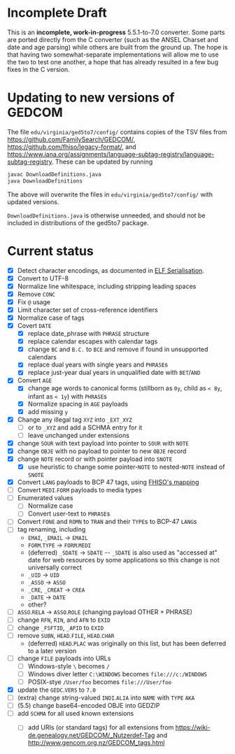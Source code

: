 # Incomplete Draft

This is an **incomplete, work-in-progress** 5.5.1-to-7.0 converter.
Some parts are ported directly from the C converter (such as the ANSEL Charset and date and age parsing) while others are built from the ground up. The hope is that having two somewhat-separate implementations will allow me to use the two to test one another, a hope that has already resulted in a few bug fixes in the C version.

# Updating to new versions of GEDCOM

The file `edu/virginia/ged5to7/config/` contains copies of the TSV files
from <https://github.com/FamilySearch/GEDCOM/>,
<https://github.com/fhiso/legacy-format/>,
and <https://www.iana.org/assignments/language-subtag-registry/language-subtag-registry>.
These can be updated by running

```bash
javac DownloadDefinitions.java
java DownloadDefinitions
```

The above will overwrite the files in `edu/virginia/ged5to7/config/` with updated versions.

`DownloadDefinitions.java` is otherwise unneeded, and should not be included in distributions of the ged5to7 package.

# Current status

- [x] Detect character encodings, as documented in [ELF Serialisation](https://fhiso.org/TR/elf-serialisation).
- [x] Convert to UTF-8
- [x] Normalize line whitespace, including stripping leading spaces
- [x] Remove `CONC`
- [x] Fix `@` usage
- [x] Limit character set of cross-reference identifiers
- [x] Normalize case of tags
- [x] Covert `DATE`
    - [x] replace date_phrase with `PHRASE` structure
    - [x] replace calendar escapes with calendar tags
    - [x] change `BC` and `B.C.` to `BCE` and remove if found in unsupported calendars
    - [x] replace dual years with single years and `PHRASE`s
    - [x] replace just-year dual years in unqualified date with `BET`/`AND`
- [x] Convert `AGE`
    - [x] change age words to canonical forms (stillborn as `0y`, child as `< 8y`, infant as `< 1y`) with `PHRASE`s
    - [x] Normalize spacing in `AGE` payloads
    - [x] add missing `y`
- [x] Change any illegal tag `XYZ` into `_EXT_XYZ`
    - [ ] or to `_XYZ` and add a SCHMA entry for it
    - [ ] leave unchanged under extensions
- [x] change `SOUR` with text payload into pointer to `SOUR` with `NOTE`
- [x] change `OBJE` with no payload to pointer to new `OBJE` record
- [x] change `NOTE` record or with pointer payload into `SNOTE`
    - [x] use heuristic to change some pointer-`NOTE` to nested-`NOTE` instead of `SNOTE`
- [x] Convert `LANG` payloads to BCP 47 tags, using [FHISO's mapping](https://github.com/fhiso/legacy-format/blob/master/languages.tsv)
- [ ] Convert `MEDI`.`FORM` payloads to media types
- [ ] Enumerated values
    - [ ] Normalize case
    - [ ] Convert user-text to `PHRASE`s
- [ ] Convert `FONE` and `ROMN` to `TRAN` and their `TYPE`s to BCP-47 `LANG`s
- [ ] tag renaming, including
    - `EMAI`, `_EMAIL` → `EMAIL`
    - `FORM`.`TYPE` → `FORM`.`MEDI`
    - (deferred) `_SDATE` → `SDATE` -- `_SDATE` is also used as "accessed at" date for web resources by some applications so this change is not universally correct
    - `_UID` → `UID`
    - `_ASSO` → `ASSO`
    - `_CRE`, `_CREAT` → `CREA`
    - `_DATE` → `DATE`
    - other?
- [ ] `ASSO`.`RELA` → `ASSO`.`ROLE` (changing payload OTHER + PHRASE)
- [ ] change `RFN`, `RIN`, and `AFN` to `EXID`
- [ ] change `_FSFTID`, `_APID` to `EXID`
- [ ] remove `SUBN`, `HEAD`.`FILE`, `HEAD`.`CHAR`
    - (deferred) `HEAD`.`PLAC` was originally on this list, but has been deferred to a later version
- [ ] change `FILE` payloads into URLs
    - [ ] Windows-style `\` becomes `/`
    - [ ] Windows diver letter `C:\WINDOWS` becomes `file:///c:/WINDOWS`
    - [ ] POSIX-stye `/User/foo` becomes `file:///User/foo`
- [x] update the `GEDC`.`VERS` to `7.0`
- [ ] (extra) change string-valued `INDI`.`ALIA` into `NAME` with `TYPE` `AKA`
- [ ] (5.5) change base64-encoded OBJE into GEDZIP
- [ ] add `SCHMA` for all used known extensions
    - [ ] add URIs (or standard tags) for all extensions from <https://wiki-de.genealogy.net/GEDCOM/_Nutzerdef-Tag> and <http://www.gencom.org.nz/GEDCOM_tags.html>

